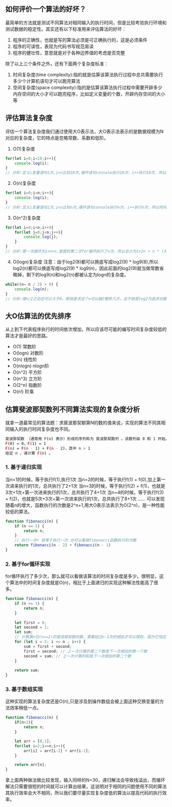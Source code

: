 ## 如何评价一个算法的好坏？
最简单的方法就是测试不同算法对相同输入的执行时间，但是比较考验执行环境和测试数据的稳定性。其实还有以下标准用来评估算法的好坏：
1. 程序的正确性，也就是写的算法必须是可正确执行的，这是必须条件
2. 程序的可读性，表现为代码书写规范易读
3. 程序的健壮性，意思就是对于各种边界值的考虑是否完整

除了以上三个条件之外，还有下面两个复杂度标准：
1. 时间复杂度(time complexity):指的就是估算该算法执行过程中总共需要执行多少个计算机语句才可以跑完算法
2. 空间复杂度(space complexity):指的是估算该算法执行过程中需要开辟多少内存空间的大小才可以跑完程序，比如定义变量的个数，开辟内存空间的大小等

## 评估算法复杂度
评估一个算法复杂度我们通过使用大O表示法，大O表示法表示的是数据规模为N对应的复杂度，它的特点是忽略常数、系数和低阶。

1. O(1)复杂度
```js
for(let i=0;i<10;i++){
	console.log(i);
}
// 分析:定义i变量语句1次,i<n比较10次,循环语句console执行10次，i++执行10次，所以时间复杂度总计31，使用大O表示法忽略系数和常数后为O(1)
```

2. O(n)复杂度
```js
for(let i=0;i<n;i++){
	console.log(i);
}
// 分析:定义i变量语句1次,i<n比较n次,循环语句console执行n次，i++执行n次，所以时间复杂度总计3n+1，使用大O表示法忽略系数和常数后为O(n)
```

3. O(n^2)复杂度
```js
for(let i=0;i<n;i++){
	for(let j=0;j<n;j++){
		console.log(j);
	}
}
// 分析:第一次循环为1+n+n,里面的第二次for循环执行了n次，所以总计为1+2n + n * (3n+1) = 3n^2 + 3n +1，使用大O表示法忽略系数和常数和低阶后为O(n^2)
```

4. O(logn)复杂度
注意：由于log2(8)都可以换底写成log2(9) * log9(8),所以log2(n)都可以换底写成log2(9) * log9(n)，因此前面的log2(9)就当做常数省略掉，剩下的log9(n)和log2(n)都被认定为logn的复杂度。
```js
while((n= n / 2) > 0) {
	console.log(n);
}
// 分析:使n/2之后还可以大于0，那就是求这个n可以被2整除几次，这不就是log2为底求对数么，所以总计需要执行2 * log2(n)次，使用大O表示法忽略系数和常数后为O(log2(n))
```

## 大O估算法的优先排序
从上到下代表程序执行的时间依次增加，所以应该尽可能的编写时间复杂度较低的算法才是最好的思路。
+ O(1) 常数阶
+ O(logn) 对数阶
+ O(n) 线性阶
+ O(nlogn) nlogn阶
+ O(n^2) 平方阶
+ O(n^3) 立方阶
+ O(2^n) 指数阶
+ O(n!) 阶乘

## 估算斐波那契数列不同算法实现的复杂度分析
就拿一道最常见的算法题：求斐波那契额第N的数的值来说，实现的算法不同其相同输入的执行时间复杂度也不同。
```bash
斐波那契数 （通常用 F(n) 表示）形成的序列称为 斐波那契数列 。该数列由 0 和 1 开始，后面的每一项数字都是前面两项数字的和。也就是：
F(0) = 0，F(1) = 1
F(n) = F(n - 1) + F(n - 2)，其中 n > 1
给定 n ，请计算 F(n) 。
```

### 1. 基于递归实现
当n=1的时候，等于执行f(1),执行1次
当n=2的时候，等于执行f(1) + f(0),加上第一次进来执行的1次，总共执行了2+1次
当n=3的时候，等于执行f(2) + f(1)，也就是3次+1次+第一次进来执行的1次，总共执行了4+1次
当n=4的时候，等于执行f(3) + f(2)，也就是5次+3次+第一次进来执行的1次，总共执行了8+1次
......
可以发现随着n的增大，函数执行的次数是2^n+1,用大O表示法表示为O(2^n)，是一种性能较低的算法。
```js
function fibonacci(n) {
	if (n <= 1) {
		return n;
	}
	// 执行一次+ 就等于执行一次 也可以看做fibonacci函数执行的次数
	return fibonacci(n - 2) + fibonacci(n - 1)
}
```

### 2. 基于for循环实现
for循环执行了多少次，那么就可以看做该算法的时间复杂度是多少。很明显，这个算法中的时间复杂度就是O(n)，相比于上面递归的实现这种解法性能高了很多。
```js
function fibonacci(n) {
	if (n <= 1) {
		return n;
	}
	
	let first = 0;
	let second = 1;
	let sum;
	// 计算第n位(n>=2)的斐波那契额的数，需要经过n-1次的相加才可以得到，因为它恒定的是前数 + 后数
	for (let i = 2; i <= n ; i++) {
		sum = first + second;
		first = second; // 上一次计算的第二个数是下一次相加的第一个数
		second = sum; // 上一次计算的和是下一次相加的第二个数
	}
	
	return sum;
}
```

### 3. 基于数组实现
这种实现的算法复杂度还是O(n),只是涉及到操作数组会被上面这种交换变量的方法效率稍低一点。
```js
function fibonacci(n) {
	if(n<2){
		return n;
	}

	let arr = [0,1];
	for(let i=2;i<=n;i++){
		arr[i] = arr[i-2] + arr[i-1];
	}

	return arr[n];
}
```
拿上面两种做法做比较发现，输入同样的N=30，递归解法会导致栈溢出，而循环解法只需要很短的时间就可以计算出结果，这说明对于相同的问题使用不同的算法其执行效率会大不相同，所以我们要尽量实现复杂度低的算法以提高代码的执行效率。